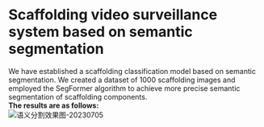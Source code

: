 # Scaffolding video surveillance system based on semantic segmentation
We have established a scaffolding classification model based on semantic segmentation. We created a dataset of 1000 scaffolding images and employed the SegFormer algorithm to achieve more precise semantic segmentation of scaffolding components.<br />
**The results are as follows:** <br />
![语义分割效果图-20230705](https://github.com/MrCookieeeee/Early-Research/assets/107045624/f25fea5e-cfe8-4ab7-a029-443b02e3cbf3)
